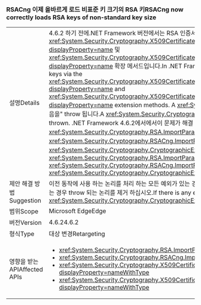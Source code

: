 ### <a name="rsacng-now-correctly-loads-rsa-keys-of-non-standard-key-size"></a><span data-ttu-id="977fb-101">RSACng 이제 올바르게 로드 비표준 키 크기의 RSA 키</span><span class="sxs-lookup"><span data-stu-id="977fb-101">RSACng now correctly loads RSA keys of non-standard key size</span></span>

|   |   |
|---|---|
|<span data-ttu-id="977fb-102">설명</span><span class="sxs-lookup"><span data-stu-id="977fb-102">Details</span></span>|<span data-ttu-id="977fb-103">4.6.2 하기 전에.NET Framework 버전에서는 RSA 인증서에 대 한 비표준 키 크기와 고객은 해당 키를 통해 액세스할 수는 <xref:System.Security.Cryptography.X509Certificates.RSACertificateExtensions.GetRSAPublicKey(System.Security.Cryptography.X509Certificates.X509Certificate2)?displayProperty=name> 및 <xref:System.Security.Cryptography.X509Certificates.RSACertificateExtensions.GetRSAPrivateKey(System.Security.Cryptography.X509Certificates.X509Certificate2)?displayProperty=name> 확장 메서드입니다.</span><span class="sxs-lookup"><span data-stu-id="977fb-103">In .NET Framework versions prior to 4.6.2, customers with non-standard key sizes for RSA certificates are unable to access those keys via the <xref:System.Security.Cryptography.X509Certificates.RSACertificateExtensions.GetRSAPublicKey(System.Security.Cryptography.X509Certificates.X509Certificate2)?displayProperty=name> and <xref:System.Security.Cryptography.X509Certificates.RSACertificateExtensions.GetRSAPrivateKey(System.Security.Cryptography.X509Certificates.X509Certificate2)?displayProperty=name> extension methods.</span></span>  <span data-ttu-id="977fb-104">A <xref:System.Security.Cryptography.CryptographicException?displayProperty=name> 메시지와 함께 &quot;요청 된 키 크기가 지원 되지 않음을&quot; throw 됩니다.</span><span class="sxs-lookup"><span data-stu-id="977fb-104">A <xref:System.Security.Cryptography.CryptographicException?displayProperty=name> with the message &quot;The requested key size is not supported&quot; is thrown.</span></span> <span data-ttu-id="977fb-105">.NET Framework 4.6.2에서에서이 문제가 해결 되었습니다.</span><span class="sxs-lookup"><span data-stu-id="977fb-105">In .NET Framework 4.6.2 this issue has been fixed.</span></span> <span data-ttu-id="977fb-106">마찬가지로, <xref:System.Security.Cryptography.RSA.ImportParameters(System.Security.Cryptography.RSAParameters)> 및 <xref:System.Security.Cryptography.RSACng.ImportParameters(System.Security.Cryptography.RSAParameters)> 이제 사용할 수 없는 키 크기를 throw 하지 않고 작업할 <xref:System.Security.Cryptography.CryptographicException?displayProperty=name>s입니다.</span><span class="sxs-lookup"><span data-stu-id="977fb-106">Similarly, <xref:System.Security.Cryptography.RSA.ImportParameters(System.Security.Cryptography.RSAParameters)> and <xref:System.Security.Cryptography.RSACng.ImportParameters(System.Security.Cryptography.RSAParameters)> now work with non-standard key sizes without throwing <xref:System.Security.Cryptography.CryptographicException?displayProperty=name>s.</span></span>|
|<span data-ttu-id="977fb-107">제안 해결 방법</span><span class="sxs-lookup"><span data-stu-id="977fb-107">Suggestion</span></span>|<span data-ttu-id="977fb-108">이전 동작에 사용 하는 논리를 처리 하는 모든 예외가 있는 경우 여기서는 <xref:System.Security.Cryptography.CryptographicException?displayProperty=name> 비표준 키 크기를 사용 하는 경우 throw 되는 논리를 제거 하십시오.</span><span class="sxs-lookup"><span data-stu-id="977fb-108">If there is any exception handling logic that relies on the previous behavior where a <xref:System.Security.Cryptography.CryptographicException?displayProperty=name> is thrown when non-standard key sizes are used, consider removing the logic.</span></span>|
|<span data-ttu-id="977fb-109">범위</span><span class="sxs-lookup"><span data-stu-id="977fb-109">Scope</span></span>|<span data-ttu-id="977fb-110">Microsoft Edge</span><span class="sxs-lookup"><span data-stu-id="977fb-110">Edge</span></span>|
|<span data-ttu-id="977fb-111">버전</span><span class="sxs-lookup"><span data-stu-id="977fb-111">Version</span></span>|<span data-ttu-id="977fb-112">4.6.2</span><span class="sxs-lookup"><span data-stu-id="977fb-112">4.6.2</span></span>|
|<span data-ttu-id="977fb-113">형식</span><span class="sxs-lookup"><span data-stu-id="977fb-113">Type</span></span>|<span data-ttu-id="977fb-114">대상 변경</span><span class="sxs-lookup"><span data-stu-id="977fb-114">Retargeting</span></span>|
|<span data-ttu-id="977fb-115">영향을 받는 API</span><span class="sxs-lookup"><span data-stu-id="977fb-115">Affected APIs</span></span>|<ul><li><xref:System.Security.Cryptography.RSA.ImportParameters(System.Security.Cryptography.RSAParameters)?displayProperty=nameWithType></li><li><xref:System.Security.Cryptography.RSACng.ImportParameters(System.Security.Cryptography.RSAParameters)?displayProperty=nameWithType></li><li><xref:System.Security.Cryptography.X509Certificates.RSACertificateExtensions.GetRSAPrivateKey(System.Security.Cryptography.X509Certificates.X509Certificate2)?displayProperty=nameWithType></li><li><xref:System.Security.Cryptography.X509Certificates.RSACertificateExtensions.GetRSAPublicKey(System.Security.Cryptography.X509Certificates.X509Certificate2)?displayProperty=nameWithType></li></ul>|

